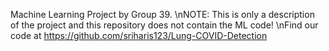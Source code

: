 Machine Learning Project by Group 39. 
\nNOTE: This is only a description of the project and this repository does not contain the ML code!
\nFind our code at https://github.com/sriharis123/Lung-COVID-Detection
